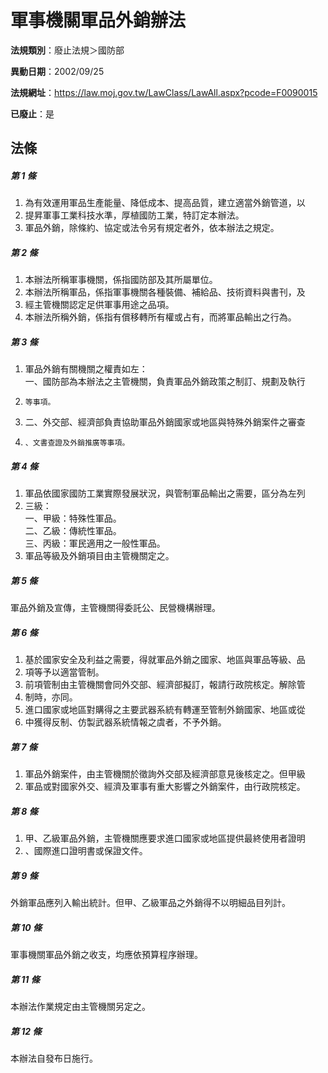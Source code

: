 # 軍事機關軍品外銷辦法

**法規類別**：廢止法規＞國防部

**異動日期**：2002/09/25  

**法規網址**：https://law.moj.gov.tw/LawClass/LawAll.aspx?pcode=F0090015

**已廢止**：是



## 法條
##### 第 1 條
1. 為有效運用軍品生產能量、降低成本、提高品質，建立適當外銷管道，以
1. 提昇軍事工業科技水準，厚植國防工業，特訂定本辦法。
1. 軍品外銷，除條約、協定或法令另有規定者外，依本辦法之規定。

##### 第 2 條
1. 本辦法所稱軍事機關，係指國防部及其所屬單位。
1. 本辦法所稱軍品，係指軍事機關各種裝備、補給品、技術資料與書刊，及
1. 經主管機關認定足供軍事用途之品項。
1. 本辦法所稱外銷，係指有償移轉所有權或占有，而將軍品輸出之行為。

##### 第 3 條
1. 軍品外銷有關機關之權責如左：  
一、國防部為本辦法之主管機關，負責軍品外銷政策之制訂、規劃及執行
1.     等事項。
1. 二、外交部、經濟部負責協助軍品外銷國家或地區與特殊外銷案件之審查
1.     、文書查證及外銷推廣等事項。

##### 第 4 條
1. 軍品依國家國防工業實際發展狀況，與管制軍品輸出之需要，區分為左列
1. 三級：  
一、甲級：特殊性軍品。  
二、乙級：傳統性軍品。  
三、丙級：軍民適用之一般性軍品。
1. 軍品等級及外銷項目由主管機關定之。

##### 第 5 條
軍品外銷及宣傳，主管機關得委託公、民營機構辦理。

##### 第 6 條
1. 基於國家安全及利益之需要，得就軍品外銷之國家、地區與軍品等級、品
1. 項等予以適當管制。
1. 前項管制由主管機關會同外交部、經濟部擬訂，報請行政院核定。解除管
1. 制時，亦同。
1. 進口國家或地區對購得之主要武器系統有轉運至管制外銷國家、地區或從
1. 中獲得反制、仿製武器系統情報之虞者，不予外銷。

##### 第 7 條
1. 軍品外銷案件，由主管機關於徵詢外交部及經濟部意見後核定之。但甲級
1. 軍品或對國家外交、經濟及軍事有重大影響之外銷案件，由行政院核定。

##### 第 8 條
1. 甲、乙級軍品外銷，主管機關應要求進口國家或地區提供最終使用者證明
1. 、國際進口證明書或保證文件。

##### 第 9 條
外銷軍品應列入輸出統計。但甲、乙級軍品之外銷得不以明細品目列計。

##### 第 10 條
軍事機關軍品外銷之收支，均應依預算程序辦理。

##### 第 11 條
本辦法作業規定由主管機關另定之。

##### 第 12 條
本辦法自發布日施行。


